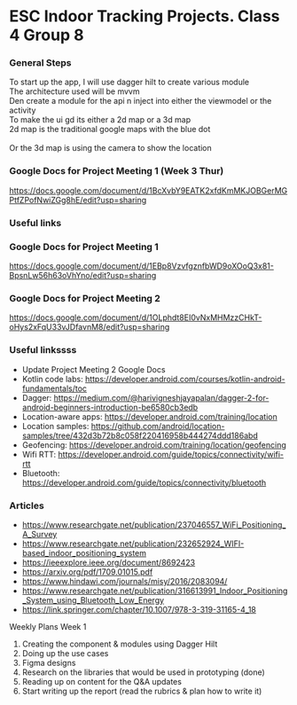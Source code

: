 # ESC Indoor Tracking Projects. Class 4 Group 8
### General Steps
To start up the app, I will use dagger hilt to create various module<br>
The architecture used will be mvvm<br>
Den create a module for the api n inject into either the viewmodel or the activity<br>
To make the ui gd its either a 2d map or a 3d map<br>
2d map is the traditional google maps with the blue dot<br>  
Or the 3d map is using the camera to show the location

### Google Docs for Project Meeting 1 (Week 3 Thur)
https://docs.google.com/document/d/1BcXvbY9EATK2xfdKmMKJOBGerMGPtfZPofNwiZGg8hE/edit?usp=sharing  

### Useful links

### Google Docs for Project Meeting 1
https://docs.google.com/document/d/1EBp8VzvfgznfbWD9oXOoQ3x81-BpsnLw56h63oVhYno/edit?usp=sharing  

### Google Docs for Project Meeting 2
https://docs.google.com/document/d/1OLphdt8EI0vNxMHMzzCHkT-oHys2xFqU33vJDfavnM8/edit?usp=sharing

### Useful linkssss
* Update Project Meeting 2 Google Docs
* Kotlin code labs: https://developer.android.com/courses/kotlin-android-fundamentals/toc  
* Dagger: https://medium.com/@harivigneshjayapalan/dagger-2-for-android-beginners-introduction-be6580cb3edb  
* Location-aware apps: https://developer.android.com/training/location  
* Location samples: https://github.com/android/location-samples/tree/432d3b72b8c058f220416958b444274ddd186abd  
* Geofencing: https://developer.android.com/training/location/geofencing  
* Wifi RTT: https://developer.android.com/guide/topics/connectivity/wifi-rtt  
* Bluetooth: https://developer.android.com/guide/topics/connectivity/bluetooth

### Articles
* https://www.researchgate.net/publication/237046557_WiFi_Positioning_A_Survey
* https://www.researchgate.net/publication/232652924_WIFI-based_indoor_positioning_system
* https://ieeexplore.ieee.org/document/8692423
* https://arxiv.org/pdf/1709.01015.pdf
* https://www.hindawi.com/journals/misy/2016/2083094/
* https://www.researchgate.net/publication/316613991_Indoor_Positioning_System_using_Bluetooth_Low_Energy
* https://link.springer.com/chapter/10.1007/978-3-319-31165-4_18


Weekly Plans
Week 1
1. Creating the component & modules using Dagger Hilt
2. Doing up the use cases
3. Figma designs
4. Research on the libraries that would be used in prototyping (done)
5. Reading up on content for the Q&A updates
6. Start writing up the report (read the rubrics & plan how to write it)
